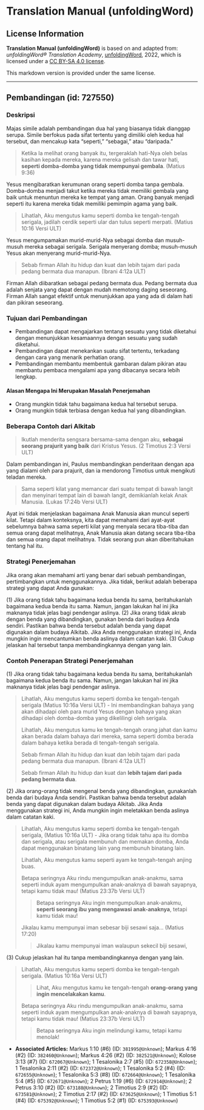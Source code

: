 # Translation Manual (unfoldingWord)

## License Information

**Translation Manual (unfoldingWord)** is based on and adapted from: _unfoldingWord® Translation Academy_, [unfoldingWord](https://unfoldingword.org/utw), 2022, which is licensed under a [CC BY-SA 4.0 license](https://creativecommons.org/licenses/by-sa/4.0/legalcode.en).

This markdown version is provided under the same license.



--------------------------------

## Pembandingan (id: 727550)

### Deskripsi

Majas simile adalah pembandingan dua hal yang biasanya tidak dianggap serupa. Simile berfokus pada sifat tertentu yang dimiliki oleh kedua hal tersebut, dan mencakup kata “seperti,” “sebagai,” atau “daripada.”

> Ketika Ia melihat orang banyak itu, tergeraklah hati\-Nya oleh belas kasihan kepada mereka, karena mereka gelisah dan tawar hati, **seperti domba\-domba yang tidak mempunyai gembala**. (Matius 9:36\)

Yesus mengibaratkan kerumunan orang seperti domba tanpa gembala. Domba\-domba menjadi takut ketika mereka tidak memiliki gembala yang baik untuk menuntun mereka ke tempat yang aman. Orang banyak menjadi seperti itu karena mereka tidak memiliki pemimpin agama yang baik.

> Lihatlah, Aku mengutus kamu seperti domba ke tengah\-tengah serigala, jadilah cerdik seperti ular dan tulus seperti merpati. (Matius 10:16 Versi ULT)

Yesus mengumpamakan murid\-murid\-Nya sebagai domba dan musuh\-musuh mereka sebagai serigala. Serigala menyerang domba; musuh\-musuh Yesus akan menyerang murid\-murid\-Nya.

> Sebab firman Allah itu hidup dan kuat dan lebih tajam dari pada pedang bermata dua manapun. (Ibrani 4:12a ULT)

Firman Allah diibaratkan sebagai pedang bermata dua. Pedang bermata dua adalah senjata yang dapat dengan mudah memotong daging seseorang. Firman Allah sangat efektif untuk menunjukkan apa yang ada di dalam hati dan pikiran seseorang.

### Tujuan dari Pembandingan

* Pembandingan dapat mengajarkan tentang sesuatu yang tidak diketahui dengan menunjukkan kesamaannya dengan sesuatu yang sudah diketahui.
* Pembandingan dapat menekankan suatu sifat tertentu, terkadang dengan cara yang menarik perhatian orang.
* Pembandingan membantu membentuk gambaran dalam pikiran atau membantu pembaca mengalami apa yang dibacanya secara lebih lengkap.

#### Alasan Mengapa Ini Merupakan Masalah Penerjemahan

* Orang mungkin tidak tahu bagaimana kedua hal tersebut serupa.
* Orang mungkin tidak terbiasa dengan kedua hal yang dibandingkan.

### Beberapa Contoh dari Alkitab

> Ikutlah menderita sengsara bersama\-sama dengan aku, **sebagai seorang prajurit yang baik** dari Kristus Yesus. (2 Timotius 2:3 Versi ULT)

Dalam pembandingan ini, Paulus membandingkan penderitaan dengan apa yang dialami oleh para prajurit, dan ia mendorong Timotius untuk mengikuti teladan mereka.

> Sama seperti kilat yang memancar dari suatu tempat di bawah langit dan menyinari tempat lain di bawah langit, demikianlah kelak Anak Manusia. (Lukas 17:24b Versi ULT)

Ayat ini tidak menjelaskan bagaimana Anak Manusia akan muncul seperti kilat. Tetapi dalam konteksnya, kita dapat memahami dari ayat\-ayat sebelumnya bahwa sama seperti kilat yang menyala secara tiba\-tiba dan semua orang dapat melihatnya, Anak Manusia akan datang secara tiba\-tiba dan semua orang dapat melihatnya. Tidak seorang pun akan diberitahukan tentang hal itu.

### Strategi Penerjemahan

Jika orang akan memahami arti yang benar dari sebuah pembandingan, pertimbangkan untuk menggunakannya. Jika tidak, berikut adalah beberapa strategi yang dapat Anda gunakan:

(1\) Jika orang tidak tahu bagaimana kedua benda itu sama, beritahukanlah bagaimana kedua benda itu sama. Namun, jangan lakukan hal ini jika maknanya tidak jelas bagi pendengar aslinya. (2\) Jika orang tidak akrab dengan benda yang dibandingkan, gunakan benda dari budaya Anda sendiri. Pastikan bahwa benda tersebut adalah benda yang dapat digunakan dalam budaya Alkitab. Jika Anda menggunakan strategi ini, Anda mungkin ingin mencantumkan benda aslinya dalam catatan kaki. (3\) Cukup jelaskan hal tersebut tanpa membandingkannya dengan yang lain.

### Contoh Penerapan Strategi Penerjemahan

(1\) Jika orang tidak tahu bagaimana kedua benda itu sama, beritahukanlah bagaimana kedua benda itu sama. Namun, jangan lakukan hal ini jika maknanya tidak jelas bagi pendengar aslinya.

> Lihatlah, Aku mengutus kamu seperti domba ke tengah\-tengah serigala (Matius 10:16a Versi ULT) \- Ini membandingkan bahaya yang akan dihadapi oleh para murid Yesus dengan bahaya yang akan dihadapi oleh domba\-domba yang dikelilingi oleh serigala.
> 
> Lihatlah, Aku mengutus kamu ke tengah\-tengah orang jahat dan kamu akan berada dalam bahaya dari mereka, sama seperti domba berada dalam bahaya ketika berada di tengah\-tengah serigala.
> 
> Sebab firman Allah itu hidup dan kuat dan lebih tajam dari pada pedang bermata dua manapun. (Ibrani 4:12a ULT)
> 
> Sebab firman Allah itu hidup dan kuat dan **lebih tajam dari pada pedang bermata dua**.

(2\) Jika orang\-orang tidak mengenal benda yang dibandingkan, gunakanlah benda dari budaya Anda sendiri. Pastikan bahwa benda tersebut adalah benda yang dapat digunakan dalam budaya Alkitab. Jika Anda menggunakan strategi ini, Anda mungkin ingin meletakkan benda aslinya dalam catatan kaki.

> Lihatlah, Aku mengutus kamu seperti domba ke tengah\-tengah serigala, (Matius 10:16a ULT) \- Jika orang tidak tahu apa itu domba dan serigala, atau serigala membunuh dan memakan domba, Anda dapat menggunakan binatang lain yang membunuh binatang lain.
> 
> Lihatlah, Aku mengutus kamu seperti ayam ke tengah\-tengah anjing buas.
> 
> Betapa seringnya Aku rindu mengumpulkan anak\-anakmu, sama seperti induk ayam mengumpulkan anak\-anaknya di bawah sayapnya, tetapi kamu tidak mau! (Matius 23:37b Versi ULT)
> 
> 
> > Betapa seringnya Aku ingin mengumpulkan anak\-anakmu, **seperti seorang ibu yang mengawasi anak\-anaknya**, tetapi kamu tidak mau!
> 
> Jikalau kamu mempunyai iman sebesar biji sesawi saja... (Matius 17:20\)
> 
> 
> > Jikalau kamu mempunyai iman walaupun sekecil biji sesawi,

(3\) Cukup jelaskan hal itu tanpa membandingkannya dengan yang lain.

> Lihatlah, Aku mengutus kamu seperti domba ke tengah\-tengah serigala. (Matius 10:16a Versi ULT)
> 
> 
> > Lihat, Aku mengutus kamu ke tengah\-tengah **orang\-orang yang ingin mencelakakan kamu**.
> 
> Betapa seringnya Aku rindu mengumpulkan anak\-anakmu, sama seperti induk ayam mengumpulkan anak\-anaknya di bawah sayapnya, tetapi kamu tidak mau! (Matius 23:37b Versi ULT)
> 
> 
> > Betapa seringnya Aku ingin melindungi kamu, tetapi kamu menolak!

* **Associated Articles:** Markus 1:10 (#6) (ID: `381995@Unknown`); Markus 4:16 (#2) (ID: `382460@Unknown`); Markus 4:26 (#2) (ID: `382521@Unknown`); Kolose 3:13 (#7) (ID: `672067@Unknown`); 1 Tesalonika 2:7 (#5) (ID: `672358@Unknown`); 1 Tesalonika 2:11 (#2) (ID: `672372@Unknown`); 1 Tesalonika 5:2 (#4) (ID: `672655@Unknown`); 1 Tesalonika 5:3 (#8) (ID: `672664@Unknown`); 1 Tesalonika 5:4 (#5) (ID: `672671@Unknown`); 2 Petrus 1:19 (#6) (ID: `672914@Unknown`); 2 Petrus 3:10 (#2) (ID: `673188@Unknown`); 2 Timotius 2:9 (#2) (ID: `673581@Unknown`); 2 Timotius 2:17 (#2) (ID: `673625@Unknown`); 1 Timotius 5:1 (#4) (ID: `675392@Unknown`); 1 Timotius 5:2 (#1) (ID: `675393@Unknown`)


